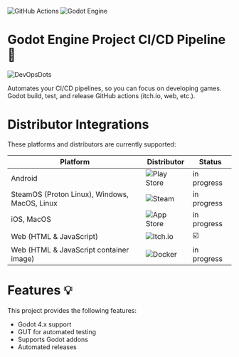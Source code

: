 ![GitHub Actions](https://img.shields.io/badge/github%20actions-%232671E5.svg?style=for-the-badge&logo=githubactions&logoColor=white) ![Godot Engine](https://img.shields.io/badge/GODOT-%23FFFFFF.svg?style=for-the-badge&logo=godot-engine)

# Godot Engine Project CI/CD Pipeline 👷

![DevOpsDots](https://github.com/user-attachments/assets/1d6f3bb7-cbe5-4255-962f-95bf1756bd9b)

Automates your CI/CD pipelines, so you can focus on developing games.
Godot build, test, and release GitHub actions (itch.io, web, etc.).

# Distributor Integrations

These platforms and distributors are currently supported:

| Platform | Distributor | Status |
| --- | --- | --- |
| Android | ![Play Store](https://img.shields.io/badge/Google_Play-414141?style=for-the-badge&logo=google-play&logoColor=white) | in progress |
| SteamOS (Proton Linux), Windows, MacOS, Linux | ![Steam](https://img.shields.io/badge/steam-%23000000.svg?style=for-the-badge&logo=steam&logoColor=white) | in progress |
| iOS, MacOS | ![App Store](https://img.shields.io/badge/App_Store-0D96F6?style=for-the-badge&logo=app-store&logoColor=white) | in progress |
| Web (HTML & JavaScript) | ![Itch.io](https://img.shields.io/badge/Itch-%23FF0B34.svg?style=for-the-badge&logo=Itch.io&logoColor=white) | ☑️ |
| Web (HTML & JavaScript container image) | ![Docker](https://img.shields.io/badge/docker-%230db7ed.svg?style=for-the-badge&logo=docker&logoColor=white) | in progress |

# Features 💡

This project provides the following features:

- Godot 4.x support
- GUT for automated testing
- Supports Godot addons
- Automated releases
